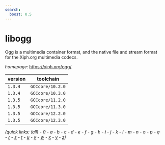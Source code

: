 ```yaml
---
search:
  boost: 0.5
---
```

# libogg

Ogg is a multimedia container format, and the native file and stream format for the Xiph.org multimedia codecs.

*homepage*: <https://xiph.org/ogg/>

version | toolchain
--------|----------
``1.3.4`` | ``GCCcore/10.2.0``
``1.3.4`` | ``GCCcore/10.3.0``
``1.3.5`` | ``GCCcore/11.2.0``
``1.3.5`` | ``GCCcore/11.3.0``
``1.3.5`` | ``GCCcore/12.2.0``
``1.3.5`` | ``GCCcore/12.3.0``


*(quick links: [(all)](../index.md) - [0](../0/index.md) - [a](../a/index.md) - [b](../b/index.md) - [c](../c/index.md) - [d](../d/index.md) - [e](../e/index.md) - [f](../f/index.md) - [g](../g/index.md) - [h](../h/index.md) - [i](../i/index.md) - [j](../j/index.md) - [k](../k/index.md) - [l](../l/index.md) - [m](../m/index.md) - [n](../n/index.md) - [o](../o/index.md) - [p](../p/index.md) - [q](../q/index.md) - [r](../r/index.md) - [s](../s/index.md) - [t](../t/index.md) - [u](../u/index.md) - [v](../v/index.md) - [w](../w/index.md) - [x](../x/index.md) - [y](../y/index.md) - [z](../z/index.md))*

